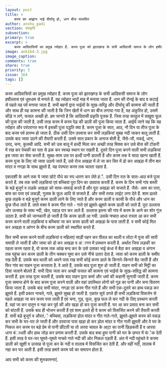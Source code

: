 ```yaml
---
layout: post
title: >
    करम का आह्वानः भाई दीर्घायु हो, धान बीज पल्लवित
author: anshu_gadi
section: संस्कृति
subsection:
primary: true
excerpt: >
    करम आदिवासियों का प्रमुख त्योहार हैं. करम पूजा को झारखण्ड के सभी आदिवासी समाज के लोग हर्षोल्लास एवं धूमधाम से मनाते हैं. यह त्योहार भादों माह में मनाया जाता हैं. धान की रोनई के बाद व कटाई से पहले यह पर्व मनाया जाता हैं.
image: ank164-3.jpg
image_caption: 
comments: true
share: true
priority: 3
issue: 164
tags: []
---
```


करम आदिवासियों का प्रमुख त्योहार हैं. करम पूजा को झारखण्ड के सभी आदिवासी समाज के लोग हर्षोल्लास एवं धूमधाम से मनाते हैं. यह त्योहार भादों माह में मनाया जाता हैं. धान की रोनई के बाद व कटाई से पहले यह पर्व मनाया जाता हैं. सभी बहनों द्वारा भाईयों के सुख-सम्द्धि और दीर्घायु की कामना की जाती हैं और साथ ही यह कामना की जाती है कि जिन खेतों में धान का बीज लगाया गया है, वह अंकुरित हो, उसमें कीड़े न लगे, फसल अच्छी हो. हम जानते है कि आदिवासी प्रकृति पूजक हैं. जिस तरह सरहुल में सखुवा फूल की पूजा की जाती है, उसी तरह करम में करम पेड़ की डाली की पूजा किया जाता हैं. आईये जाने यह कि यह त्योहार और परंपरागत रूप में इसकी पूजा पद्धति क्या है.
करम पूजा के सात, आठ, नौ दिन या तीज पूजा के बाद करम पर्व प्रारम्भ हो जाता है. ठीक उसी दिन उपवास कर सभी लड़कियां सुबह नदी जाकर बालू लाती हैं. उसके बाद जावा उठने की तैयारी करती हैं. उसमे सात प्रकार के अनाज बोती हैं, जैसे-जौ, मकई, धान, उरद, चना, कुलथी आदि. सभी को उस बालू में हल्दी मिला कर अच्छी तरह मिक्स कर उसे बाॅस की टोकरी में रख कर पेचकी का पता से ढ़क कर स्वच्छ स्थान पर रखती है. दूसरे दिन पूजा करने वाली सभी लड़कियां इस जावा का सेवा करती है. सुबह-शाम उस पर हल्दी पानी डालती हैं और करम तक वे सादा खाना खाती हैं. करम पूजा के लिए जो जावा उठाये जाते हैं, उसे रोज अखड़ा में ले जा कर सिर में ढो कर अखड़ा में तीन बार मांदर व नगड़ा के साथ झूमते हैं. यह पंरम्परा करम तक चलता रहता है.

एकादशी के आने तक ये जावा छोटे पौधे का रुप धारण कर लेते हंै. उसी दिन रात के सात-आठ बजे पूजा करते हैं. तब तक सभी लड़कियां एवं बच्चियां पूरा दिन का उपवास करती हैं. करम के दिन सभी गांव बस्ती के बड़े बुजूर्ग व लड़के अखड़ा को साफ-सफाई करते हैं और पूरा अखड़ा को सजाते हैं. जैसे- आम का पत्ता, बांस का पत्ता एवं लकड़ी, गुलाब के फूल आदि से सजाते हैं. और सभी तरफ लाईट लगा देते हैं. शाम ढलते कुछ लड़के व बड़े बुजूर्ग करम डाली लाने के लिए जाते हैं और करम डाली व कासी केे पौधे और धान का कुछ पौधा लाते हैं. लाते वक्त वे करम गीत गाते - गाते एवं झूमते-झूमते करम डाली को लाते हैं. पूरा उल्लास ओर उत्साह के साथ नदी, खेत, पहाड़ पार कर आते हैं. उल्लास इतना की गांव में करम के आने का शोर गूंज उठता है. सभी को जानकारी हो जाती है कि करम डाली आ गयी. उसके प्श्चात आधा रास्ता आ कर सभी करम करने वाली लड़कियां व बच्चियां जा कर करम डाली को अखड़ा के पास लाती हैं. व सभी कोई मिल कर अखड़ा व आंगन के बीच करम डाली को स्थापित करते हैं.

फिर सभी करम करने वाली लड़कियां व महिलाएं साड़ी पहन कर पीतल का थाली व लोटा में पूजा की सारी समाग्री ले जाती हैं और जावा को ढो कर अखड़ा व अंागन में प्रस्थान करती है. अर्थात जिस लड़की का पहला करम रहता है, वो करम तक आंख बन्द कर के उसे उसका भाई कंधा में बैठा कर अखड़ा व अंगान तक पहुंचा कर करम डाली के तीन चक्कर घुमा कर उसे नीचे उतार देता है. जावा को करम डाली के समीप रख देती हैं. उसके बाद थाली को अपने पास रख सभी कोई करम डाले के किनारे-किनारे बैठ जाती हैं और फिर गांव का पाहन पूजा करवाता है. वे आते हैं, उसके बाद पूजा शुरु हो जाती हैं. पाहन सभी को मिट्टी का दिया जलाने बोलते हैं. सभी दिया जला कर अच्छी फसल की कामना एवं भाईयो के सुख-सम़िद्ध की कामना करती हैं. इस तरह पूजा चलती हैं, उसके बाद पाहन द्वारा कर्मा और धर्मा की कहानी सुनायी जाती हैं. करम पूजा समाप्त होने के बाद करम पूजा करने वाली और वहां उपस्थित लोगों को गुड़ का पानी और चना वितरण किया जाता हैं. उसके बाद सभी मांदर, नगड़ा एवं करम गीत गाते हैं और सभी एक-दूसरे का हाथ पकड़ कर झूमते हैं. इसी प्रकार नाचते, गाते, झूमते सुबह हो जाती है.
एकांत सूर्य उगते ही सभी लड़कियां विसर्जन से पहले अखड़ा जा कर करम पत्ता लाती हैं एवं चना, गुड़, फूल, कुछ फल ले कर नदी के लिए प्रस्थान करती हैं. वहां जा कर दातुन व नहा कर पूर्व की ओर खड़ा हो कर पूजा करती हैं. घर आ कर प्रसाद बना कर सभी को बांटती हैं. उसके बाद ही भोजन करती हैं एवं शाम ढ़लते ही वे करम को विसर्जित करने की तैयारी करती हैं. सभी बड़े बुजूर्ग व औरतं,े बच्चियां, लड़कियां ढोल मांदर व गीत गाते-गाते, झूमते-झूमते करम को पकड़ कर सभी के घर-घर ले जाती हैं और दरवाजा पास खड़ा हो कर ढ़ोल मांदर व गीत गाती झूमती और वे घर के निकल कर करम पर बड़े प्रेम से पानी छींटती या तो अरवा चावल के आ्टा का पानी छिड़कती हैं व आरवा धागा बंाधती और हाथ जोड़ कर प्रणाम करती हैं. उसके बाद बचा हुवा पानी को घर के छप्पर में फंेक देती हैं. इसी तरह वे घर-घर घूमते-घूमते नाचते गाते नदी की ओर निकल पड़ती हैं. अंत में नदी पहुंचते वे करमा डाली को खुशी व उत्साह से पूजा कर के नदी व तालाब में विसर्जित कर देती हैं. और वहीं नदी, तालाब में नहा कर घर आती हैं. इसी तरह हमारे करम पर्व का समापन होता है.

आप सभी को करम की शुभकामनाएं. 

